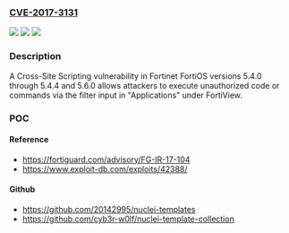 ### [CVE-2017-3131](https://cve.mitre.org/cgi-bin/cvename.cgi?name=CVE-2017-3131)
![](https://img.shields.io/static/v1?label=Product&message=Fortinet%20FortiOS&color=blue)
![](https://img.shields.io/static/v1?label=Version&message=n%2Fa&color=blue)
![](https://img.shields.io/static/v1?label=Vulnerability&message=Execute%20unauthorized%20code%20or%20commands&color=brighgreen)

### Description

A Cross-Site Scripting vulnerability in Fortinet FortiOS versions 5.4.0 through 5.4.4 and 5.6.0 allows attackers to execute unauthorized code or commands via the filter input in "Applications" under FortiView.

### POC

#### Reference
- https://fortiguard.com/advisory/FG-IR-17-104
- https://www.exploit-db.com/exploits/42388/

#### Github
- https://github.com/20142995/nuclei-templates
- https://github.com/cyb3r-w0lf/nuclei-template-collection

